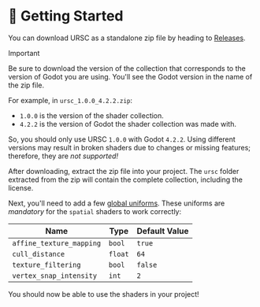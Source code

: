 # :rocket: Getting Started

You can download URSC as a standalone zip file by heading to [Releases](https://github.com/Zorochase/ultimate-retro-shader-collection/releases).

> [!IMPORTANT]
> Be sure to download the version of the collection that corresponds to the version of Godot you are using. You'll see the Godot version in the name of the zip file.
>
> For example, in `ursc_1.0.0_4.2.2.zip`:
> - `1.0.0` is the version of the shader collection.
> - `4.2.2` is the version of Godot the shader collection was made with.
>
> So, you should only use URSC `1.0.0` with Godot `4.2.2`. Using different versions may result in broken shaders due to changes or missing features; therefore, they are *not supported!*

After downloading, extract the zip file into your project. The `ursc` folder extracted from the zip will contain the complete collection, including the license.

Next, you'll need to add a few [global uniforms](https://docs.godotengine.org/en/stable/tutorials/shaders/shader_reference/shading_language.html#global-uniforms). These uniforms are *mandatory* for the `spatial` shaders to work correctly:

| Name                         | Type    | Default Value |
| ---------------------------- | -----   | ------------- |
| `affine_texture_mapping`     | `bool`  | `true`        |
| `cull_distance`              | `float` | `64`          |
| `texture_filtering`          | `bool`  | `false`       |
| `vertex_snap_intensity`      | `int`   | `2`           |

You should now be able to use the shaders in your project!
